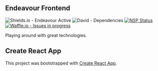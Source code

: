 ## Endeavour Frontend

![Shields.io - Endeavour Active](https://img.shields.io/badge/Endeavour-Active-brightgreen.svg)
![David - Dependencies](https://david-dm.org/Sokwzar/endeavour-frontend.svg)
[![NSP Status](https://nodesecurity.io/orgs/endeavour/projects/fc2c6579-c8d8-4c47-a667-08bd7ef9c1ff/badge)](https://nodesecurity.io/orgs/endeavour/projects/fc2c6579-c8d8-4c47-a667-08bd7ef9c1ff)
[![Waffle.io - Issues in progress](https://badge.waffle.io/Sokwzar/endeavour-frontend.svg?label=in%20progress&title=In%20Progress)](http://waffle.io/Sokwzar/endeavour-frontend)

Playing around with great technologies.

## Create React App

This project was bootstrapped with [Create React App](https://github.com/facebookincubator/create-react-app).